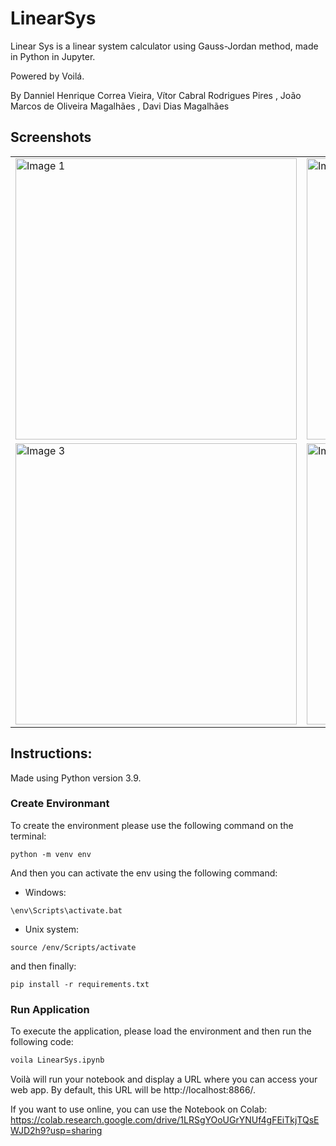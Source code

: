 # LinearSys
Linear Sys is a linear system calculator using Gauss-Jordan method, made in Python in Jupyter.

Powered by Voilá.

By Danniel Henrique Correa Vieira, Vítor Cabral Rodrigues Pires , João Marcos de Oliveira Magalhães , Davi Dias Magalhães

## Screenshots

<table>
  <tr>
    <td><img src="/Users/danniel.vieira/Documents/PUC/GAAL/trabalho_combLinear/photos/Captura de Tela 2023-06-06 às 23.44.17.png" alt="Image 1" width="450"/></td>
    <td><img src="/Users/danniel.vieira/Documents/PUC/GAAL/trabalho_combLinear/photos/Captura de Tela 2023-06-06 às 23.44.47.png" alt="Image 2" width="450"/></td>
  </tr>
  <tr>
    <td><img src="/Users/danniel.vieira/Documents/PUC/GAAL/trabalho_combLinear/photos/Captura de Tela 2023-06-06 às 23.45.03.png" alt="Image 3" width="450"/></td>
    <td><img src="/Users/danniel.vieira/Documents/PUC/GAAL/trabalho_combLinear/photos/Captura de Tela 2023-06-06 às 23.45.21.png" alt="Image 4" width="450"/></td>
  </tr>
</table>



## Instructions:

Made using Python version 3.9.

### Create Environmant

To create the environment please use the following command on the terminal:

```
python -m venv env
```

And then you can activate the env using the following command:

* Windows:
```
\env\Scripts\activate.bat
```

* Unix system:
```
source /env/Scripts/activate
```

and then finally:

```
pip install -r requirements.txt
```

### Run Application

To execute the application, please load the environment and then run the following code:

```sh
voila LinearSys.ipynb
```

Voilà will run your notebook and display a URL where you can access your web app. By default, this URL will be http://localhost:8866/.

If you want to use online, you can use the Notebook on Colab: https://colab.research.google.com/drive/1LRSgYOoUGrYNUf4gFEiTkjTQsEWJD2h9?usp=sharing